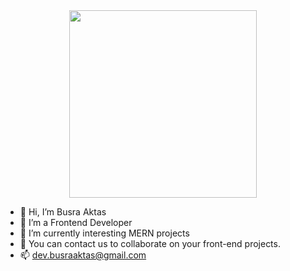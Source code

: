 <div id="header" align="center">
  <img src="https://media.giphy.com/media/pQkgcbJTrvg1B3hJXv/giphy.gif" width="300"/>
</div>



- 👋 Hi, I’m Busra Aktas
- 👀 I’m a Frontend Developer
- 🌱 I’m currently interesting MERN projects
- 💞️ You can contact us to collaborate on your front-end projects.
- 📫 dev.busraaktas@gmail.com


<!---
bsrakts/bsrakts is a ✨ special ✨ repository because its `README.md` (this file) appears on your GitHub profile.
You can click the Preview link to take a look at your changes.
--->

